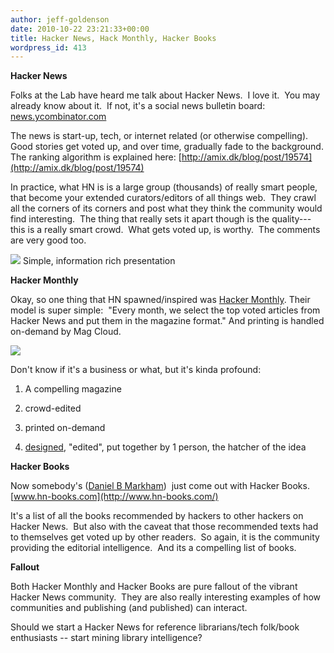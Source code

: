 ```yaml
---
author: jeff-goldenson
date: 2010-10-22 23:21:33+00:00
title: Hacker News, Hack Monthly, Hacker Books
wordpress_id: 413
---
```


**Hacker News**

Folks at the Lab have heard me talk about Hacker News.  I love it.  You may already know about it.  If not, it's a social news bulletin board: [news.ycombinator.com](http://news.ycombinator.com)

The news is start-up, tech, or internet related (or otherwise compelling).  Good stories get voted up, and over time, gradually fade to the background. The ranking algorithm is explained here: [http://amix.dk/blog/post/19574](http://amix.dk/blog/post/19574)

In practice, what HN is is a large group (thousands) of really smart people, that become your extended curators/editors of all things web.  They crawl all the corners of its corners and post what they think the community would find interesting.  The thing that really sets it apart though is the quality---this is a really smart crowd.  What gets voted up, is worthy.  The comments are very good too.

![](https://lil-blog-media.s3.amazonaws.com/2010/10/Screen-shot-2010-10-22-at-6.52.47-PM.png)
Simple, information rich presentation

**Hacker Monthly**

Okay, so one thing that HN spawned/inspired was [Hacker Monthly](http://www.magcloud.com/browse/Magazine/79699). Their model is super simple:  "Every month, we select the top voted articles from Hacker News and put them in the magazine format." And printing is handled on-demand by Mag Cloud.

![](https://lil-blog-media.s3.amazonaws.com/2010/10/Screen-shot-2010-10-22-at-7.00.34-PM1.png)

Don't know if it's a business or what, but it's kinda profound:

1. A compelling magazine

2. crowd-edited

3. printed on-demand

4. [designed](http://hackermonthly.posterous.com/on-designing-hacker-monthly), "edited", put together by 1 person, the hatcher of the idea

**Hacker Books**

Now somebody's ([Daniel B Markham](http://www.whattofix.com/blog/archives/2010/10/top-dozen-hacke.php))  just come out with Hacker Books. [www.hn-books.com](http://www.hn-books.com/)

It's a list of all the books recommended by hackers to other hackers on Hacker News.  But also with the caveat that those recommended texts had to themselves get voted up by other readers.  So again, it is the community providing the editorial intelligence.  And its a compelling list of books.

**Fallout**

Both Hacker Monthly and Hacker Books are pure fallout of the vibrant Hacker News community.  They are also really interesting examples of how communities and publishing (and published) can interact.

Should we start a Hacker News for reference librarians/tech folk/book enthusiasts -- start mining library intelligence?
